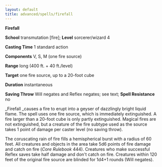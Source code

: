 ```yaml
---
layout: default
title: advanced/spells/firefall
---
```

 **Firefall**

**School** transmutation [fire]; **Level** sorcerer/wizard 4

**Casting Time** 1 standard action

**Components** V, S, M (one fire source)

**Range** long (400 ft. + 40 ft./level)

**Target** one fire source, up to a 20-foot cube

**Duration** instantaneous

**Saving Throw** Will negates and Reflex negates; see text; **Spell Resistance** no

_Firefall _causes a fire to erupt into a geyser of dazzlingly bright liquid flame. The spell uses one fire source, which is immediately extinguished. A fire larger than a 20-foot cube is only partly extinguished. Magical fires are not extinguished, but a creature of the fire subtype used as the source takes 1 point of damage per caster level (no saving throw).

The coruscating rain of fire fills a hemispherical burst with a radius of 60 feet. All creatures and objects in the area take 5d6 points of fire damage and catch on fire (_Core Rulebook_ 444). Creatures who make successful Reflex saves take half damage and don't catch on fire. Creatures within 120 feet of the original fire source are blinded for 1d4+1 rounds (Will negates).

